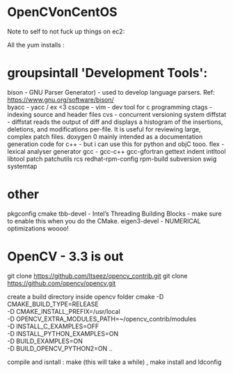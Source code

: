 # OpenCVonCentOS

Note to self to not fuck up things on ec2:

All the yum installs :

# groupsintall 'Development Tools':
bison - GNU Parser Generator) - used to develop language parsers. Ref: https://www.gnu.org/software/bison/  
byacc - yacc / ex <3 
cscope - vim - dev tool for c programming
ctags - indexing source and header files
cvs - concurrent versioning system
diffstat - diffstat reads the output of diff and displays a histogram of the insertions, deletions, and modifications per-file. It is useful for reviewing large, complex patch files.
doxygen 0 mainly intended as a documentation generation code for c++ - but i can use this for python and objC tooo.
flex - lexical analyser generator
gcc - 
gcc-c++
gcc-gfortran
gettext
indent
intltool
libtool
patch
patchutils
rcs
redhat-rpm-config
rpm-build
subversion
swig
systemtap
# other
pkgconfig
cmake 
tbb-devel - Intel’s Threading Building Blocks - make sure to enable this when you do the CMake.
eigen3-devel - NUMERICAL optimizations woooo!

# OpenCV - 3.3 is out
git clone https://github.com/Itseez/opencv_contrib.git
git clone https://github.com/opencv/opencv.git

create a build directory inside opencv folder 
cmake -D CMAKE_BUILD_TYPE=RELEASE \
    -D CMAKE_INSTALL_PREFIX=/usr/local \
    -D OPENCV_EXTRA_MODULES_PATH=~/opencv_contrib/modules \
    -D INSTALL_C_EXAMPLES=OFF \
    -D INSTALL_PYTHON_EXAMPLES=ON \
    -D BUILD_EXAMPLES=ON \
    -D BUILD_OPENCV_PYTHON2=ON ..

compile and isntall : make (this will take a while) , make install and ldconfig
